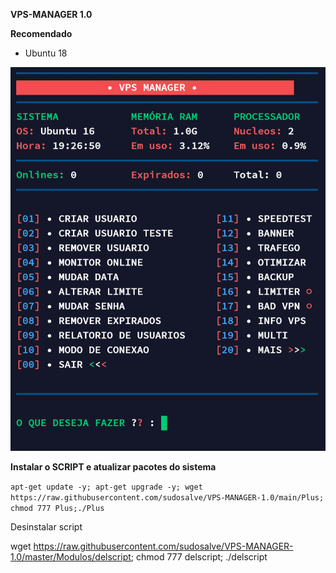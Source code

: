 
__VPS-MANAGER 1.0__

__Recomendado__
- Ubuntu 18

![logo](https://github.com/NT-GIT-HUB/VPS-MANAGER-1.0/blob/main/home.png)


__Instalar o SCRIPT e atualizar pacotes do sistema__

```apt-get update -y; apt-get upgrade -y; wget https://raw.githubusercontent.com/sudosalve/VPS-MANAGER-1.0/main/Plus; chmod 777 Plus;./Plus```


Desinstalar script

wget https://raw.githubusercontent.com/sudosalve/VPS-MANAGER-1.0/master/Modulos/delscript; chmod 777 delscript; ./delscript
